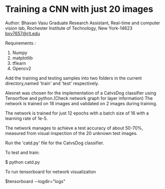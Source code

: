 # Training a CNN with just 20 images


Author: 
Bhavan Vasu
Graduate Research Assistant, 
Real-time and computer vision lab,
Rochester Institute of Technology,
New York-14623
bxv7657@rit.edu

Requirements :
1) Numpy
2) matplotlib
3) tflearn
4) Opencv2

Add the training and testing samples into two folders in the current directory,named 'train' and 'test' respectively.

Alexnet was chosen for the implementation of a CatvsDog classifier using Tensorflow and python.(Check network graph for layer information)
The network is trained on 18 images and validated on 2 images during training.

The network is trained for just 12 epochs with a batch size of 16 with a learning rate of 1e-5.

The network manages to achieve a test accuracy of about 50-70%, measured from visual inspection of the 20 unknown test images. 
 

Run the 'catd.py' file for the CatvsDog classifier.

To test and train:

$ python catd.py

To run tensorboard for network visualization

$tensorboard --logdir="logs"


